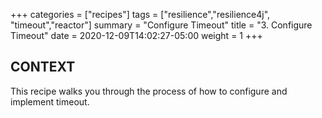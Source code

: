 +++
categories = ["recipes"]
tags = ["resilience","resilience4j", "timeout","reactor"]
summary = "Configure Timeout"
title = "3. Configure Timeout"
date = 2020-12-09T14:02:27-05:00
weight = 1
+++

## CONTEXT
This recipe walks you through the process of how to configure and implement
timeout.
